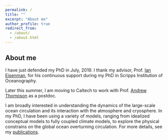 ```yaml
---
permalink: /
title: ""
excerpt: "About me"
author_profile: true
redirect_from: 
  - /about/
  - /about.html
---
```


About me
------

I have just defended my PhD in July, 2019. I thank my advisor, Prof. [Ian Eisenman](http://eisenman.ucsd.edu), for his continuous support during my PhD in Scripps Institution of Oceanography. 

Later this summer, I am moving to Caltech to work with Prof. [Andrew Thompson](http://web.gps.caltech.edu/~andrewt/) as a postdoc.

I am broadly interested in understanding the dynamics of the large-scale ocean circulation and its interaction with the atmosphere and cryosphere. In my PhD, I have been using a variety of models, ranging from idealized conceptual models to fully coupled climate models, to explore the physical constrains on the global ocean overturning circulation. For more details, see my [publications](https://stsun.github.io/publications/).

